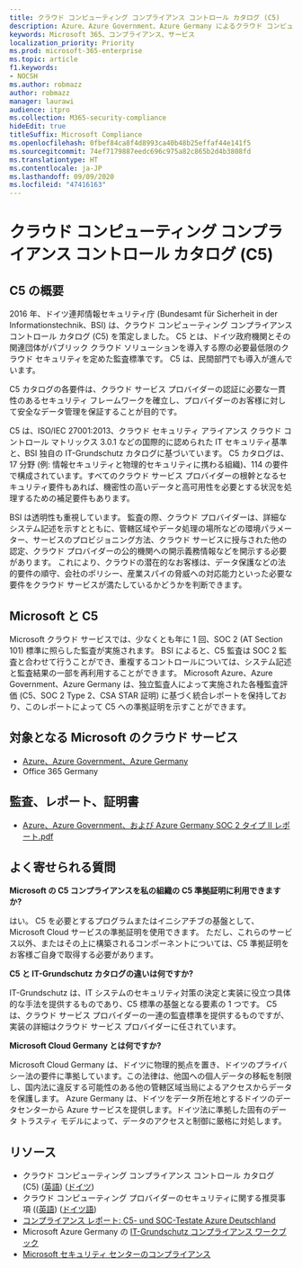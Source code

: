 ```yaml
---
title: クラウド コンピューティング コンプライアンス コントロール カタログ (C5)
description: Azure、Azure Government、Azure Germany によるクラウド コンピューティング コンプライアンス コントロール カタログ (C5) への準拠証明の方法について説明します。
keywords: Microsoft 365、コンプライアンス、サービス
localization_priority: Priority
ms.prod: microsoft-365-enterprise
ms.topic: article
f1.keywords:
- NOCSH
ms.author: robmazz
author: robmazz
manager: laurawi
audience: itpro
ms.collection: M365-security-compliance
hideEdit: true
titleSuffix: Microsoft Compliance
ms.openlocfilehash: 0fbef84ca8f4d8993ca40b48b25effaf44e141f5
ms.sourcegitcommit: 74ef7179887eedc696c975a82c865b2d4b3808fd
ms.translationtype: HT
ms.contentlocale: ja-JP
ms.lasthandoff: 09/09/2020
ms.locfileid: "47416163"
---
```

# <a name="cloud-computing-compliance-controls-catalog-c5"></a>クラウド コンピューティング コンプライアンス コントロール カタログ (C5)

## <a name="c5-overview"></a>C5 の概要

2016 年、ドイツ連邦情報セキュリティ庁 (Bundesamt für Sicherheit in der Informationstechnik、BSI) は、クラウド コンピューティング コンプライアンス コントロール カタログ (C5) を策定しました。 C5 とは、ドイツ政府機関とその関連団体がパブリック クラウド ソリューションを導入する際の必要最低限のクラウド セキュリティを定めた監査標準です。 C5 は、民間部門でも導入が進んでいます。

C5 カタログの各要件は、クラウド サービス プロバイダーの認証に必要な一貫性のあるセキュリティ フレームワークを確立し、プロバイダーのお客様に対して安全なデータ管理を保証することが目的です。

C5 は、ISO/IEC 27001:2013、クラウド セキュリティ アライアンス クラウド コントロール マトリックス 3.0.1 などの国際的に認められた IT セキュリティ基準と、BSI 独自の IT-Grundschutz カタログに基づいています。 C5 カタログは、17 分野 (例: 情報セキュリティと物理的セキュリティに携わる組織)、114 の要件で構成されています。すべてのクラウド サービス プロバイダーの根幹となるセキュリティ要件もあれば、機密性の高いデータと高可用性を必要とする状況を処理するための補足要件もあります。

BSI は透明性も重視しています。 監査の際、クラウド プロバイダーは、詳細なシステム記述を示すとともに、管轄区域やデータ処理の場所などの環境パラメーター、サービスのプロビジョニング方法、クラウド サービスに授与された他の認定、クラウド プロバイダーの公的機関への開示義務情報などを開示する必要があります。 これにより、クラウドの潜在的なお客様は、データ保護などの法的要件の順守、会社のポリシー、産業スパイの脅威への対応能力といった必要な要件をクラウド サービスが満たしているかどうかを判断できます。

## <a name="microsoft-and-c5"></a>Microsoft と C5

Microsoft クラウド サービスでは、少なくとも年に 1 回、SOC 2 (AT Section 101) 標準に照らした監査が実施されます。 BSI によると、C5 監査は SOC 2 監査と合わせて行うことができ、重複するコントロールについては、システム記述と監査結果の一部を再利用することができます。 Microsoft Azure、Azure Government、Azure Germany は、独立監査人によって実施された各種監査評価 (C5、SOC 2 Type 2、CSA STAR 証明) に基づく統合レポートを保持しており、このレポートによって C5 への準拠証明を示すことができます。

## <a name="microsoft-in-scope-cloud-services"></a>対象となる Microsoft のクラウド サービス

- [Azure、Azure Government、Azure Germany](https://go.microsoft.com/fwlink/p/?linkid=2051569)
- Office 365 Germany

## <a name="audits-reports-and-certificates"></a>監査、レポート、証明書

- [Azure、Azure Government、および Azure Germany SOC 2 タイプ II レポート.pdf](https://go.microsoft.com/fwlink/p/?linkid=2093520)

## <a name="frequently-asked-questions"></a>よく寄せられる質問

**Microsoft の C5 コンプライアンスを私の組織の C5 準拠証明に利用できますか?**

はい。 C5 を必要とするプログラムまたはイニシアチブの基盤として、Microsoft Cloud サービスの準拠証明を使用できます。 ただし、これらのサービス以外、またはその上に構築されるコンポーネントについては、C5 準拠証明をお客様ご自身で取得する必要があります。

**C5 と IT-Grundschutz カタログの違いは何ですか?**

IT-Grundschutz は、IT システムのセキュリティ対策の決定と実装に役立つ具体的な手法を提供するものであり、C5 標準の基盤となる要素の 1 つです。 C5 は、クラウド サービス プロバイダーの一連の監査標準を提供するものですが、実装の詳細はクラウド サービス プロバイダーに任されています。

**Microsoft Cloud Germany とは何ですか?**

Microsoft Cloud Germany は、ドイツに物理的拠点を置き、ドイツのプライバシー法の要件に準拠しています。この法律は、他国への個人データの移転を制限し、国内法に違反する可能性のある他の管轄区域当局によるアクセスからデータを保護します。 Azure Germany は、ドイツをデータ所在地とするドイツのデータセンターから Azure サービスを提供します。ドイツ法に準拠した固有のデータ トラスティ モデルによって、データのアクセスと制御に厳格に対処します。

## <a name="resources"></a>リソース

- クラウド コンピューティング コンプライアンス コントロール カタログ (C5) ([英語](https://www.bsi.bund.de/EN/Topics/CloudComputing/Compliance_Criteria_Catalogue/Compliance_Criteria_Catalogue_node.html)) ([ドイツ](https://www.bsi.bund.de/DE/Themen/DigitaleGesellschaft/CloudComputing/Kriterienkatalog/Kriterienkatalog_node.html))
- クラウド コンピューティング プロバイダーのセキュリティに関する推奨事項 (([英語](https://www.bsi.bund.de/EN/Topics/CloudComputing/Secure_use_of_cloud_services/Secure_use_cloud_services_node.html)) ([ドイツ語](https://www.bsi.bund.de/DE/Themen/DigitaleGesellschaft/CloudComputing/Sichere_Nutzung_Cloud/Sichere_Nutzung_Cloud_node.html))
- [コンプライアンス レポート: C5- und SOC-Testate Azure Deutschland](https://servicetrust.microsoft.com/ViewPage/MSComplianceGuide?command=Download&downloadType=Document&downloadId=df100ae1-baf9-4785-8a6d-864c0bc5c308&docTab=4ce99610-c9c0-11e7-8c2c-f908a777fa4d_SOC%20%2F%20SSAE%2016%20Reports)
- Microsoft Azure Germany の [IT-Grundschutz コンプライアンス ワークブック](https://gallery.technet.microsoft.com/Azure-Germany-IT-fca4afd7)
- [Microsoft セキュリティ センターのコンプライアンス](https://www.microsoft.com/trust-center/compliance/compliance-overview)
